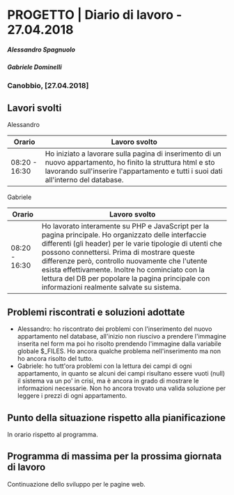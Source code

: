 # PROGETTO | Diario di lavoro - 27.04.2018
##### Alessandro Spagnuolo
##### Gabriele Dominelli
### Canobbio, [27.04.2018]

## Lavori svolti
Alessandro

|Orario        |Lavoro svolto                 |
|--------------|------------------------------|
|08:20 - 16:30 |Ho iniziato a lavorare sulla pagina di inserimento di un nuovo appartamento, ho finito la struttura html e sto lavorando sull'inserire l'appartamento e tutti i suoi dati all'interno del database.|

Gabriele

|Orario        |Lavoro svolto                 |
|--------------|------------------------------|
|08:20 - 16:30 |Ho lavorato interamente su PHP e JavaScript per la pagina principale. Ho organizzato delle interfaccie differenti (gli header) per le varie tipologie di utenti che possono connettersi. Prima di mostrare queste differenze però, controllo nuovamente che l'utente esista effettivamente. Inoltre ho cominciato con la lettura del DB per popolare la pagina principale con informazioni realmente salvate su sistema.|


##  Problemi riscontrati e soluzioni adottate
 - Alessandro: ho riscontrato dei problemi con l'inserimento del nuovo appartamento nel database, all'inizio non riuscivo a prendere l'immagine inserita nel form ma poi ho risolto prendendo l'immagine dalla variabile globale $\_FILES. Ho ancora qualche problema nell'inserimento ma non ho ancora risolto del tutto.
 - Gabriele: ho tutt'ora problemi con la lettura dei campi di ogni appartamento, in quanto se alcuni dei campi risultano essere vuoti (null) il sistema va un po' in crisi, ma è ancora in grado di mostrare le informazioni necessarie. Non ho ancora trovato una valida soluzione per leggere i prezzi di ogni appartamento.

##  Punto della situazione rispetto alla pianificazione
In orario rispetto al programma.


## Programma di massima per la prossima giornata di lavoro
Continuazione dello sviluppo per le pagine web.
